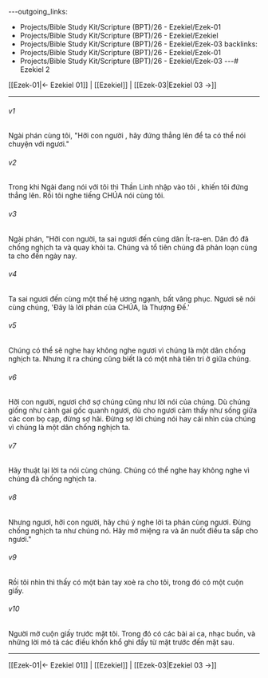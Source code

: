 ---outgoing_links:
  - Projects/Bible Study Kit/Scripture (BPT)/26 - Ezekiel/Ezek-01
  - Projects/Bible Study Kit/Scripture (BPT)/26 - Ezekiel/Ezekiel
  - Projects/Bible Study Kit/Scripture (BPT)/26 - Ezekiel/Ezek-03
backlinks:
  - Projects/Bible Study Kit/Scripture (BPT)/26 - Ezekiel/Ezek-01
  - Projects/Bible Study Kit/Scripture (BPT)/26 - Ezekiel/Ezek-03
---# Ezekiel 2

[[Ezek-01|← Ezekiel 01]] | [[Ezekiel]] | [[Ezek-03|Ezekiel 03 →]]
***



###### v1 
Ngài phán cùng tôi, "Hỡi con người , hãy đứng thẳng lên để ta có thể nói chuyện với ngươi." 

###### v2 
Trong khi Ngài đang nói với tôi thì Thần Linh nhập vào tôi , khiến tôi đứng thẳng lên. Rồi tôi nghe tiếng CHÚA nói cùng tôi. 

###### v3 
Ngài phán, "Hỡi con người, ta sai ngươi đến cùng dân Ít-ra-en. Dân đó đã chống nghịch ta và quay khỏi ta. Chúng và tổ tiên chúng đã phản loạn cùng ta cho đến ngày nay. 

###### v4 
Ta sai ngươi đến cùng một thế hệ ương ngạnh, bất vâng phục. Ngươi sẽ nói cùng chúng, 'Đây là lời phán của CHÚA, là Thượng Đế.' 

###### v5 
Chúng có thể sẽ nghe hay không nghe ngươi vì chúng là một dân chống nghịch ta. Nhưng ít ra chúng cũng biết là có một nhà tiên tri ở giữa chúng. 

###### v6 
Hỡi con người, ngươi chớ sợ chúng cũng như lời nói của chúng. Dù chúng giống như cành gai gốc quanh ngươi, dù cho ngươi cảm thấy như sống giữa các con bọ cạp, đừng sợ hãi. Đừng sợ lời chúng nói hay cái nhìn của chúng vì chúng là một dân chống nghịch ta. 

###### v7 
Hãy thuật lại lời ta nói cùng chúng. Chúng có thể nghe hay không nghe vì chúng đã chống nghịch ta. 

###### v8 
Nhưng ngươi, hỡi con người, hãy chú ý nghe lời ta phán cùng ngươi. Đừng chống nghịch ta như chúng nó. Hãy mở miệng ra và ăn nuốt điều ta sắp cho ngươi." 

###### v9 
Rồi tôi nhìn thì thấy có một bàn tay xoè ra cho tôi, trong đó có một cuộn giấy. 

###### v10 
Người mở cuộn giấy trước mặt tôi. Trong đó có các bài ai ca, nhạc buồn, và những lời mô tả các điều khốn khổ ghi đầy từ mặt trước đến mặt sau.

***
[[Ezek-01|← Ezekiel 01]] | [[Ezekiel]] | [[Ezek-03|Ezekiel 03 →]]
